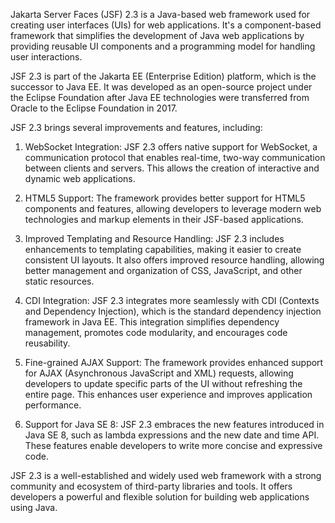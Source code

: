 Jakarta Server Faces (JSF) 2.3 is a Java-based web framework used for creating user interfaces (UIs) for web applications. It's a component-based framework that simplifies the development of Java web applications by providing reusable UI components and a programming model for handling user interactions.

JSF 2.3 is part of the Jakarta EE (Enterprise Edition) platform, which is the successor to Java EE. It was developed as an open-source project under the Eclipse Foundation after Java EE technologies were transferred from Oracle to the Eclipse Foundation in 2017.

JSF 2.3 brings several improvements and features, including:

1. WebSocket Integration: JSF 2.3 offers native support for WebSocket, a communication protocol that enables real-time, two-way communication between clients and servers. This allows the creation of interactive and dynamic web applications.

2. HTML5 Support: The framework provides better support for HTML5 components and features, allowing developers to leverage modern web technologies and markup elements in their JSF-based applications.

3. Improved Templating and Resource Handling: JSF 2.3 includes enhancements to templating capabilities, making it easier to create consistent UI layouts. It also offers improved resource handling, allowing better management and organization of CSS, JavaScript, and other static resources.

4. CDI Integration: JSF 2.3 integrates more seamlessly with CDI (Contexts and Dependency Injection), which is the standard dependency injection framework in Java EE. This integration simplifies dependency management, promotes code modularity, and encourages code reusability.

5. Fine-grained AJAX Support: The framework provides enhanced support for AJAX (Asynchronous JavaScript and XML) requests, allowing developers to update specific parts of the UI without refreshing the entire page. This enhances user experience and improves application performance.

6. Support for Java SE 8: JSF 2.3 embraces the new features introduced in Java SE 8, such as lambda expressions and the new date and time API. These features enable developers to write more concise and expressive code.

JSF 2.3 is a well-established and widely used web framework with a strong community and ecosystem of third-party libraries and tools. It offers developers a powerful and flexible solution for building web applications using Java.